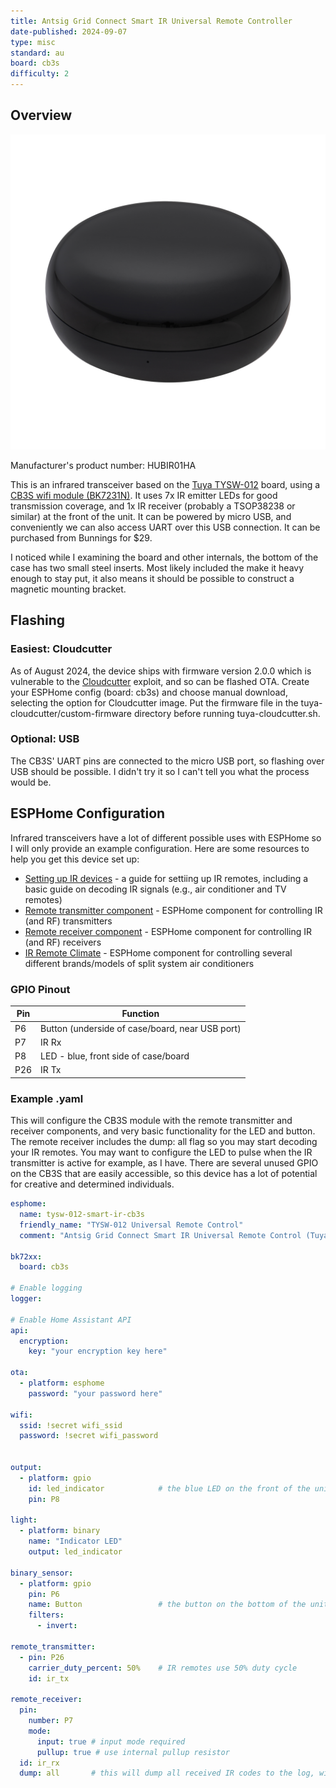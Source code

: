 ```yaml
---
title: Antsig Grid Connect Smart IR Universal Remote Controller
date-published: 2024-09-07
type: misc
standard: au
board: cb3s
difficulty: 2
---
```


## Overview

![HUBIR01HA](HUBIR01HA.jpg)

Manufacturer's product number: HUBIR01HA

This is an infrared transceiver based on the [Tuya TYSW-012](https://developer.tuya.com/en/docs/iot/tysw012-round-universal-remote-control?id=K9lnm617oupeb) board, using a [CB3S wifi module (BK7231N)](https://developer.tuya.com/en/docs/Document/cb3s?id=Kamwxujmesun8). It uses 7x IR emitter LEDs for good transmission coverage, and 1x IR receiver (probably a TSOP38238 or similar) at the front of the unit. It can be powered by micro USB, and conveniently we can also access UART over this USB connection. It can be purchased from Bunnings for $29.

I noticed while I examining the board and other internals, the bottom of the case has two small steel inserts. Most likely included the make it heavy enough to stay put, it also means it should be possible to construct a magnetic mounting bracket.

## Flashing

### Easiest: Cloudcutter

As of August 2024, the device ships with firmware version 2.0.0 which is vulnerable to the [Cloudcutter](https://github.com/tuya-cloudcutter/tuya-cloudcutter) exploit, and so can be flashed OTA. Create your ESPHome config (board: cb3s) and choose manual download, selecting the option for Cloudcutter image. Put the firmware file in the tuya-cloudcutter/custom-firmware directory before running tuya-cloudcutter.sh.

### Optional: USB

The CB3S' UART pins are connected to the micro USB port, so flashing over USB should be possible. I didn't try it so I can't tell you what the process would be.

## ESPHome Configuration

Infrared transceivers have a lot of different possible uses with ESPHome so I will only provide an example configuration. Here are some resources to help you get this device set up:

- [Setting up IR devices](https://esphome.io/guides/setting_up_rmt_devices) - a guide for settiing up IR remotes, including a basic guide on decoding IR signals (e.g., air conditioner and TV remotes)
- [Remote transmitter component](https://esphome.io/components/remote_transmitter) - ESPHome component for controlling IR (and RF) transmitters
- [Remote receiver component](https://esphome.io/components/remote_receiver) - ESPHome component for controlling IR (and RF) receivers
- [IR Remote Climate](https://esphome.io/components/climate/climate_ir.html) - ESPHome component for controlling several different brands/models of split system air conditioners

### GPIO Pinout

| Pin | Function                                        |
| --- | ----------------------------------------------- |
| P6  | Button (underside of case/board, near USB port) |
| P7  | IR Rx                                           |
| P8  | LED - blue, front side of case/board            |
| P26 | IR Tx                                           |

### Example .yaml

This will configure the CB3S module with the remote transmitter and receiver components, and very basic functionality for the LED and button. The remote receiver includes the dump: all flag so you may start decoding your IR remotes. You may want to configure the LED to pulse when the IR transmitter is active for example, as I have. There are several unused GPIO on the CB3S that are easily accessible, so this device has a lot of potential for creative and determined individuals.

```yaml
esphome:
  name: tysw-012-smart-ir-cb3s
  friendly_name: "TYSW-012 Universal Remote Control"
  comment: "Antsig Grid Connect Smart IR Universal Remote Control (Tuya TYSW-012)"

bk72xx:
  board: cb3s

# Enable logging
logger:

# Enable Home Assistant API
api:
  encryption:
    key: "your encryption key here"

ota:
  - platform: esphome
    password: "your password here"

wifi:
  ssid: !secret wifi_ssid
  password: !secret wifi_password


output:
  - platform: gpio
    id: led_indicator            # the blue LED on the front of the unit
    pin: P8

light:
  - platform: binary
    name: "Indicator LED"
    output: led_indicator

binary_sensor:
  - platform: gpio
    pin: P6
    name: Button                 # the button on the bottom of the unit
    filters:
      - invert:  

remote_transmitter:
  - pin: P26
    carrier_duty_percent: 50%    # IR remotes use 50% duty cycle
    id: ir_tx

remote_receiver:
  pin:
    number: P7
    mode:
      input: true # input mode required
      pullup: true # use internal pullup resistor
  id: ir_rx
  dump: all       # this will dump all received IR codes to the log, with their interpreted commands if know, otherwise raw
```
